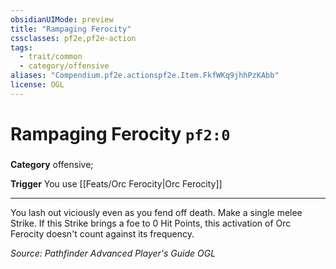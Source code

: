 ```yaml
---
obsidianUIMode: preview
title: "Rampaging Ferocity"
cssclasses: pf2e,pf2e-action
tags:
  - trait/common
  - category/offensive
aliases: "Compendium.pf2e.actionspf2e.Item.FkfWKq9jhhPzKAbb"
license: OGL
---
```

# Rampaging Ferocity `pf2:0`

### 

**Category** offensive; 




**Trigger** You use [[Feats/Orc Ferocity|Orc Ferocity]]

* * *

You lash out viciously even as you fend off death. Make a single melee Strike. If this Strike brings a foe to 0 Hit Points, this activation of Orc Ferocity doesn't count against its frequency.

*Source: Pathfinder Advanced Player's Guide*
*OGL*
